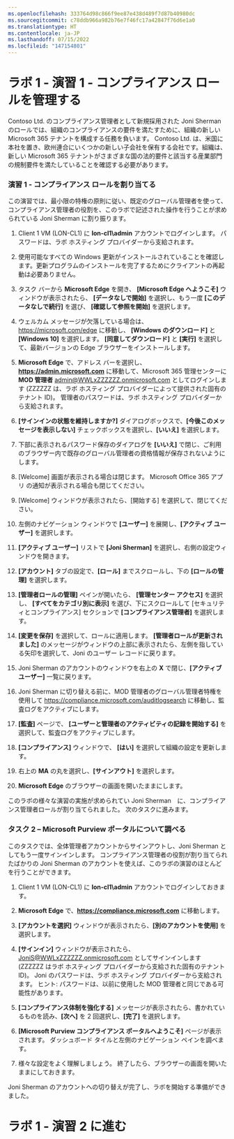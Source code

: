 ```yaml
---
ms.openlocfilehash: 333764d98c866f9ee87e438d489f7d87b40980dc
ms.sourcegitcommit: c78ddb966a982b76e7f46fc17a42847f76d6e1a0
ms.translationtype: HT
ms.contentlocale: ja-JP
ms.lasthandoff: 07/15/2022
ms.locfileid: "147154801"
---
```

# <a name="lab-1---exercise-1---manage-compliance-roles"></a>ラボ 1 - 演習 1 - コンプライアンス ロールを管理する

Contoso Ltd. のコンプライアンス管理者として新規採用された Joni Sherman のロールでは、組織のコンプライアンスの要件を満たすために、組織の新しい Microsoft 365 テナントを構成する任務を負います。 Contoso Ltd. は、米国に本社を置き、欧州連合にいくつかの新しい子会社を保有する会社です。組織は、新しい Microsoft 365 テナントがさまざまな国の法的要件と該当する産業部門の規制要件を満たしていることを確認する必要があります。

### <a name="task-1--assign-compliance-roles"></a>演習 1 - コンプライアンス ロールを割り当てる

この演習では、最小限の特権の原則に従い、既定のグローバル管理者を使って、コンプライアンス管理者の役割を、このラボで記述された操作を行うことが求められている Joni Sherman に割り振ります。

1. Client 1 VM (LON-CL1) に **lon-cl1\admin** アカウントでログインします。 パスワードは、ラボ ホスティング プロバイダーから支給されます。

1. 使用可能なすべての Windows 更新がインストールされていることを確認します。更新プログラムのインストールを完了するためにクライアントの再起動は必要ありません。

    [//]: <> (最新の OS 更新プログラムをインストールすると、このラボを実行するために必要な新しい Chromium バージョンに Edge ブラウザーも更新されます。)

1. タスク バーから **Microsoft Edge** を開き、 **[Microsoft Edge へようこそ]** ウィンドウが表示されたら、 **[データなしで開始]** を選択し、もう一度 **[このデータなしで続行]** を選び、 **[確認して参照を開始]** を選択します。

1. ウェルカム メッセージが欠落している場合は、 https://microsoft.com/edge に移動し、 **[Windows のダウンロード]** と **[Windows 10]** を選択します。 **[同意してダウンロード]** と **[実行]** を選択して、最新バージョンの Edge ブラウザーをインストールします。

1. **Microsoft Edge** で、アドレス バーを選択し、 **https://admin.microsoft.com** に移動して、Microsoft 365 管理センターに **MOD 管理者** admin@WWLxZZZZZZ.onmicrosoft.com としてログインします (ZZZZZZ は、ラボ ホスティング プロバイダーによって提供された固有のテナント ID)。 管理者のパスワードは、ラボ ホスティング プロバイダーから支給されます。

1. **[サインインの状態を維持しますか?]** ダイアログボックスで、**[今後このメッセージを表示しない]** チェックボックスを選択し、**[いいえ]** を選択します。

1. 下部に表示されるパスワード保存のダイアログを **[いいえ]** で閉じ、ご利用のブラウザー内で既存のグローバル管理者の資格情報が保存されないようにします。

1. [Welcome] 画面が表示される場合は閉じます。 Microsoft Office 365 アプリ の通知が表示される場合も閉じてください。

1. [Welcome] ウィンドウが表示されたら、[開始する] を選択して、閉じてください。

1. 左側のナビゲーション ウィンドウで **[ユーザー]** を展開し、**[アクティブ ユーザー]** を選択します。

1. **[アクティブ ユーザー]** リストで **[Joni Sherman]** を選択し、右側の設定ウィンドウを開きます。

1.  **[アカウント]** タブの設定で、**[ロール]** までスクロールし、下の **[ロールの管理]** を選択します。

1.  **[管理者ロールの管理]** ペインが開いたら、 **[管理センター アクセス]** を選択し、 **[すべてをカテゴリ別に表示]** を選び、下にスクロールして [セキュリティとコンプライアンス] セクションで **[コンプライアンス管理者]** を選択します。

1.  **[変更を保存]** を選択して、ロールに適用します。 **[管理者ロールが更新されました]** のメッセージがウィンドウの上部に表示されたら、左側を指している矢印を選択して、Joni のユーザー レコードに戻ります。

1.  Joni Sherman のアカウントのウィンドウを右上の **X** で閉じ、**[アクティブ ユーザー]** 一覧に戻ります。

1. Joni Sherman に切り替える前に、MOD 管理者のグローバル管理者特権を使用して https://compliance.microsoft.com/auditlogsearch に移動し、監査ログをアクティブにします。

1. **[監査]** ページで、 **[ユーザーと管理者のアクティビティの記録を開始する]** を選択して、監査ログをアクティブにします。

1. **[コンプライアンス]** ウィンドウで、 **[はい]** を選択して組織の設定を更新します。

1. 右上の **MA** の丸を選択し、**[サインアウト]** を選択します。

1. **Microsoft Edge** のブラウザーの画面を開いたままにします。

このラボの様々な演習の実施が求められてい Joni Sherman　に、コンプライアンス管理者ロールが割り当てられました。 次のタスクに進みます。

### <a name="task-2--explore-the-microsoft-purview-portal"></a>タスク 2 – Microsoft Purview ポータルについて調べる

このタスクでは、全体管理者アカウントからサインアウトし、Joni Sherman としてもう一度サインインします。 コンプライアンス管理者の役割が割り当てられたばかりの Joni Sherman のアカウントを使えば、このラボの演習のほとんどを行うことができます。

1. Client 1 VM (LON-CL1) に **lon-cl1\admin** アカウントでログインしておきます。 

1. **Microsoft Edge** で、**https://compliance.microsoft.com** に移動します。

1. **[アカウントを選択]** ウィンドウが表示されたら、**[別のアカウントを使用]** を選択します。

1. **[サインイン]** ウィンドウが表示されたら、JoniS@WWLxZZZZZZ.onmicrosoft.com としてサインインします (ZZZZZZ はラボ ホスティング プロバイダーから支給された固有のテナント ID)。  Joni のパスワードは、ラボ ホスティング プロバイダーから支給されます。  ヒント: パスワードは、以前に使用した MOD 管理者と同じである可能性があります。

1. **[コンプライアンス体制を強化する]** メッセージが表示されたら、書かれているものを読み、**[次へ]** を 2 回選択し、**[完了]** を選択します。 

    [//]: <> ([コンプライアンス体制を強化する] にどのテスト シナリオも表示されませんでした。最後の手順を削除しますか?)

1. **[Microsoft Purview コンプライアンス ポータルへようこそ]** ページが表示されます。 ダッシュボード タイルと左側のナビゲーション ペインを調べます。

1. 様々な設定をよく理解しましょう。 終了したら、ブラウザーの画面を開いたままにしておきます。

Joni Sherman のアカウントへの切り替えが完了し、ラボを開始する準備ができました。

# <a name="proceed-to-lab-1---exercise-2"></a>ラボ 1 - 演習 2 に進む
